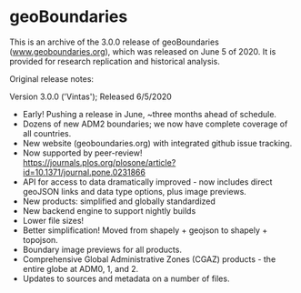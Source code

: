 # geoBoundaries

This is an archive of the 3.0.0 release of geoBoundaries (www.geoboundaries.org), which was released on June 5 of 2020.  It is provided for research replication and historical analysis.

Original release notes:

Version 3.0.0 ('Vintas'); Released 6/5/2020

- Early! Pushing a release in June, ~three months ahead of schedule.
- Dozens of new ADM2 boundaries; we now have complete coverage of all countries.
- New website (geoboundaries.org) with integrated github issue tracking.
- Now supported by peer-review! https://journals.plos.org/plosone/article?id=10.1371/journal.pone.0231866
- API for access to data dramatically improved - now includes direct geoJSON links and data type options, plus image previews.
- New products: simplified and globally standardized
- New backend engine to support nightly builds
- Lower file sizes!
- Better simplification! Moved from shapely + geojson to shapely + topojson.
- Boundary image previews for all products.
- Comprehensive Global Administrative Zones (CGAZ) products - the entire globe at ADM0, 1, and 2.
- Updates to sources and metadata on a number of files.
